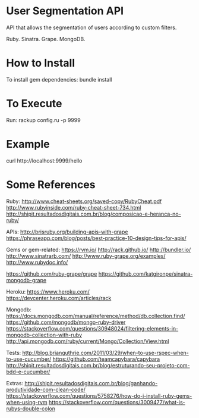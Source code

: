 # User Segmentation API

API that allows the segmentation of users according to custom filters.

Ruby. Sinatra. Grape. MongoDB.

# How to Install

To install gem dependencies:
bundle install

# To Execute

Run:
rackup config.ru -p 9999

# Example

curl http://localhost:9999/hello

# Some References

Ruby:
http://www.cheat-sheets.org/saved-copy/RubyCheat.pdf
http://www.rubyinside.com/ruby-cheat-sheet-734.html
http://shipit.resultadosdigitais.com.br/blog/composicao-e-heranca-no-ruby/

APIs:
http://brisruby.org/building-apis-with-grape
https://phraseapp.com/blog/posts/best-practice-10-design-tips-for-apis/

Gems or gem-related:
https://rvm.io/
http://rack.github.io/
http://bundler.io/
http://www.sinatrarb.com/
http://www.ruby-grape.org/examples/
http://www.rubydoc.info/

https://github.com/ruby-grape/grape
https://github.com/katgironpe/sinatra-mongodb-grape

Heroku:
https://www.heroku.com/
https://devcenter.heroku.com/articles/rack

Mongodb:
https://docs.mongodb.com/manual/reference/method/db.collection.find/
https://github.com/mongodb/mongo-ruby-driver
https://stackoverflow.com/questions/30948024/filtering-elements-in-mongodb-collection-with-ruby
http://api.mongodb.com/ruby/current/Mongo/Collection/View.html

Tests:
http://blog.brianguthrie.com/2011/03/29/when-to-use-rspec-when-to-use-cucumber/
https://github.com/teamcapybara/capybara
http://shipit.resultadosdigitais.com.br/blog/estruturando-seu-projeto-com-bdd-e-cucumber/

Extras:
http://shipit.resultadosdigitais.com.br/blog/ganhando-produtividade-com-clean-code/
https://stackoverflow.com/questions/5758276/how-do-i-install-ruby-gems-when-using-rvm
https://stackoverflow.com/questions/3009477/what-is-rubys-double-colon
